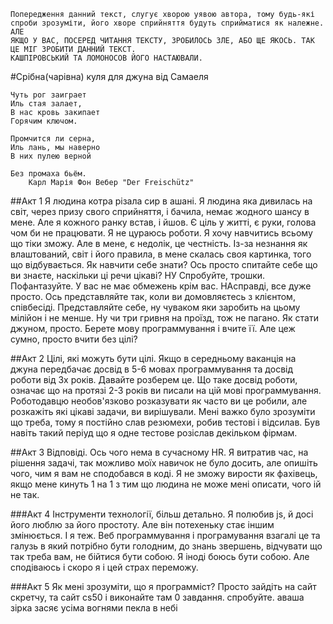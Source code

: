 ```
Попередження данний текст, слугує хворою уявою автора, тому будь-які спроби зрозуміти, його хворе сприйняття будуть сприйматися як належне. 
АЛЕ 
ЯКЩО У ВАС, ПОСЕРЕД ЧИТАННЯ ТЕКСТУ, ЗРОБИЛОСЬ ЗЛЕ, АБО ЩЕ ЯКОСЬ. ТАК ЦЕ МІГ ЗРОБИТИ ДАННИЙ ТЕКСТ.
КАШПІРОВСЬКИЙ ТА ЛОМОНОСОВ ЙОГО НАСТАЮВАЛИ.
```


#Срібна(чарівна) куля для джуна від Самаеля
```
Чуть рог заиграет
Иль стая залает,
В нас кровь закипает
Горячим ключом.

Промчится ли серна,
Иль лань, мы наверно
В них пулею верной

Без промаха бьём.
    Карл Марія Фон Вебер "Der Freischütz"
``` 


##Акт 1 
 Я людина котра різала сир в ашані. Я людина яка дивилась на світ, через призу свого сприйняття, і бачила, немає жодного шансу в мене. 
 Але я кожного ранку встав, і йшов. Є ціль у житті, є руки, голова чом би не працювати.
 Я не цураюсь роботи. Я хочу навчитись всьому що тіки зможу. Але в мене, є недолік,
 це честність. Із-за незнання як влаштований, світ і його правила, в мене скалась своя картинка, того що відбувається.
 Як навчити себе знати? Ось просто спитайте себе що ви знаєте, наскільки ці речи цікаві?
 НУ Спробуйте, трошки. Пофантазуйте. У вас не має обмежень крім вас.
 НАсправді, все дуже просто. Ось представляйте так, коли ви домовляєтесь з клієнтом, співбесіді.
 Представляйте себе, ну чуваком яки заробить на цьому мілійон і не менше. Ну чи три гривня на проїзд, тож не пагано.
 Як стати джуном, просто. Берете мову программування і вчите її. Але цеж сумно, просто вчити без цілі?
 
 ##Акт 2
 Цілі, які можуть бути цілі. Якщо в середньому ваканція на джуна передбачає досвід в 5-6 мовах программування та досвід роботи від 3х років.
 Давайте розберем це.
 Що таке досвід роботи, означає що на протязі 2-3 років ви писали на цій мові программування.
 Роботодавцю необов'язково розказувати як часто ви це робили, але  розкажіть які цікаві задачи, ви вирішували.
 Мені важко було зрозуміти що треба, тому я постійно слав резюмехи, робив тестові і відсилав. Був навіть такий періуд що я одне тестове розіслав декільком фірмам.
 
 ##Акт 3
 Відповіді. Ось чого нема в сучасному HR. Я витратив час, на рішення задачі, так можливо моїх навичок не було досить,
 але опишіть чого, чим я вам не сподобався в коді. Я не зможу вирости як фахівець, якщо мене кинуть 1 на 1 з тим що людина не може мені описати, чого ій не так.
 
 ###Акт 4
 Інструменти технології, більш детально.
 Я полюбив js, й досі його люблю за його простоту. Але він потехеньку стає іншим змінюється.
 І я теж. Веб программування і програмування взагалі це та галузь в який потрібно бути голодним, до знань звершень, відчувати що так треба вам, не бійтися бути собою. 
 Я іноді боюсь бути собою. Але сподіваюсь і скоро я і цей страх переможу.
 
 
 ###Акт 5
 Як мені зрозуміти, що я программіст?
 Просто зайдіть на сайт скретчу, та сайт cs50 і виконайте там 0 завдання. спробуйте. аваша зірка засяє усіма вогнями пекла в небі